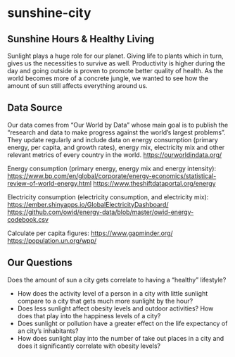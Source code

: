 # sunshine-city

## Sunshine Hours & Healthy Living

Sunlight plays a huge role for our planet. Giving life to plants which in turn, gives us the necessities to survive as well. Productivity is higher during the day and going outside is proven to promote better quality of health. As the world becomes more of a concrete jungle, we wanted to see how the amount of sun still affects everything around us.


## Data Source

Our data comes from “Our World by Data” whose main goal is to publish the “research and data to make progress against the world’s largest problems”. They update regularly and include data on energy consumption (primary energy, per capita, and growth rates), energy mix, electricity mix and other relevant metrics of every country in the world.
https://ourworldindata.org/

Energy consumption (primary energy, energy mix and energy intensity): 
https://www.bp.com/en/global/corporate/energy-economics/statistical-review-of-world-energy.html
https://www.theshiftdataportal.org/energy

Electricity consumption (electricity consumption, and electricity mix): 
https://ember.shinyapps.io/GlobalElectricityDashboard/
https://github.com/owid/energy-data/blob/master/owid-energy-codebook.csv


Calculate per capita figures: 
https://www.gapminder.org/
https://population.un.org/wpp/


## Our Questions

Does the amount of sun a city gets correlate to having a “healthy” lifestyle?

- How does the activity level of a person in a city with little sunlight compare to a city that gets much more sunlight by the hour?
- Does less sunlight affect obesity levels and outdoor activities? How does that play into the happiness levels of a city? 
- Does sunlight or pollution have a greater effect on the life expectancy of an city’s inhabitants? 
- How does sunlight play into the number of take out places in a city and does it significantly correlate with obesity levels?
